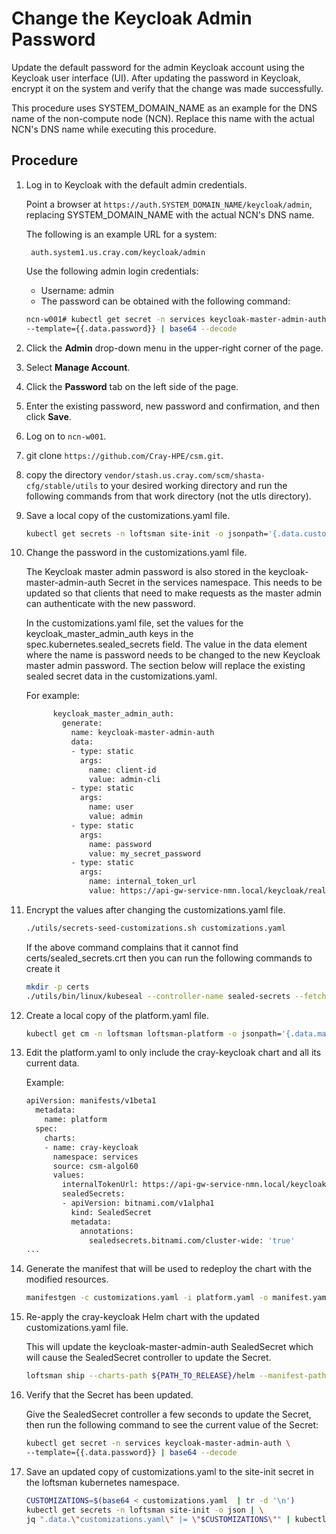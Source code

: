 # Change the Keycloak Admin Password

Update the default password for the admin Keycloak account using the Keycloak user interface (UI). After updating the password in Keycloak, encrypt it on the system and verify that the change was made successfully.

This procedure uses SYSTEM\_DOMAIN\_NAME as an example for the DNS name of the non-compute node (NCN). Replace this name with the actual NCN's DNS name while executing this procedure.

## Procedure

1. Log in to Keycloak with the default admin credentials.

    Point a browser at `https://auth.SYSTEM_DOMAIN_NAME/keycloak/admin`, replacing SYSTEM\_DOMAIN\_NAME with the actual NCN's DNS name.

    The following is an example URL for a system:

   ```screen
    auth.system1.us.cray.com/keycloak/admin
    ```

    Use the following admin login credentials:

    - Username: admin
    - The password can be obtained with the following command:

    ```bash
    ncn-w001# kubectl get secret -n services keycloak-master-admin-auth \
    --template={{.data.password}} | base64 --decode
    ```

1. Click the **Admin** drop-down menu in the upper-right corner of the page.
1. Select **Manage Account**.
1. Click the **Password** tab on the left side of the page.
1. Enter the existing password, new password and confirmation, and then click **Save**.
1. Log on to `ncn-w001`.
1. git clone `https://github.com/Cray-HPE/csm.git`.
1. copy the directory `vendor/stash.us.cray.com/scm/shasta-cfg/stable/utils` to your desired working directory and run the following commands from that work directory (not the utls directory).
1. Save a local copy of the customizations.yaml file.

    ```bash
    kubectl get secrets -n loftsman site-init -o jsonpath='{.data.customizations\.yaml}' | base64 -d > customizations.yaml
    ```

1. Change the password in the customizations.yaml file.

    The Keycloak master admin password is also stored in the keycloak-master-admin-auth Secret in the services namespace. This needs to be updated so that clients that need to make requests as the master admin can authenticate with the new password.

    In the customizations.yaml file, set the values for the keycloak\_master\_admin\_auth keys in the spec.kubernetes.sealed\_secrets field. The value in the data element where the name is password needs to be changed to the new Keycloak master admin password. The section below will replace the existing sealed secret data in the customizations.yaml.

    For example:

    ```bash
          keycloak_master_admin_auth:
            generate:
              name: keycloak-master-admin-auth
              data:
              - type: static
                args:
                  name: client-id
                  value: admin-cli
              - type: static
                args:
                  name: user
                  value: admin
              - type: static
                args:
                  name: password
                  value: my_secret_password
              - type: static
                args:
                  name: internal_token_url
                  value: https://api-gw-service-nmn.local/keycloak/realms/master/protocol/openid-connect/token
    ```

1. Encrypt the values after changing the customizations.yaml file.

    ```bash
    ./utils/secrets-seed-customizations.sh customizations.yaml
    ```

    If the above command complains that it cannot find certs/sealed_secrets.crt then you can run the following commands to create it

    ```bash
    mkdir -p certs
    ./utils/bin/linux/kubeseal --controller-name sealed-secrets --fetch-cert > certs/sealed_secrets.crt
    ```

1. Create a local copy of the platform.yaml file.

    ```bash
    kubectl get cm -n loftsman loftsman-platform -o jsonpath='{.data.manifest\.yaml}'  > platform.yaml
    ```

1. Edit the platform.yaml to only include the cray-keycloak chart and all its current data.

    Example:

    ```bash
    apiVersion: manifests/v1beta1
      metadata:
        name: platform
      spec:
        charts:
        - name: cray-keycloak
          namespace: services
          source: csm-algol60
          values:
            internalTokenUrl: https://api-gw-service-nmn.local/keycloak/realms/master/protocol/openid-connect/token
            sealedSecrets:
            - apiVersion: bitnami.com/v1alpha1
              kind: SealedSecret
              metadata:
                annotations:
                  sealedsecrets.bitnami.com/cluster-wide: 'true'
    ...
    ```

1. Generate the manifest that will be used to redeploy the chart with the modified resources.

    ```bash
    manifestgen -c customizations.yaml -i platform.yaml -o manifest.yaml
    ```

1. Re-apply the cray-keycloak Helm chart with the updated customizations.yaml file.

    This will update the keycloak-master-admin-auth SealedSecret which will cause the SealedSecret controller to update the Secret.

    ```bash
    loftsman ship --charts-path ${PATH_TO_RELEASE}/helm --manifest-path ${PWD}/manifest.yaml
    ```

1. Verify that the Secret has been updated.

    Give the SealedSecret controller a few seconds to update the Secret, then run the following command to see the current value of the Secret:

    ```bash
    kubectl get secret -n services keycloak-master-admin-auth \
    --template={{.data.password}} | base64 --decode
    ```

1. Save an updated copy of customizations.yaml to the site-init secret in the loftsman kubernetes namespace.

    ```bash
    CUSTOMIZATIONS=$(base64 < customizations.yaml  | tr -d '\n')
    kubectl get secrets -n loftsman site-init -o json | \
    jq ".data.\"customizations.yaml\" |= \"$CUSTOMIZATIONS\"" | kubectl apply -f -
    ```
